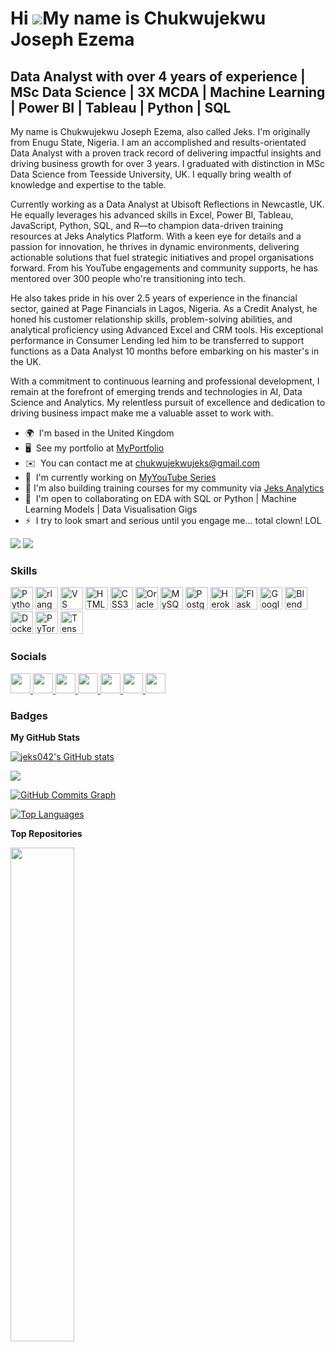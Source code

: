 Hi ![](https://user-images.githubusercontent.com/18350557/176309783-0785949b-9127-417c-8b55-ab5a4333674e.gif)My name is Chukwujekwu Joseph Ezema
================================================================================================================================================

Data Analyst with over 4 years of experience | MSc Data Science | 3X MCDA | Machine Learning | Power BI | Tableau | Python | SQL
--------------------------------------------------------------------------------------------------------------------------------

My name is Chukwujekwu Joseph Ezema, also called Jeks. I'm originally from Enugu State, Nigeria. I am an accomplished and results-orientated Data Analyst with a proven track record of delivering impactful insights and driving business growth for over 3 years. I graduated with distinction in MSc Data Science from Teesside University, UK. I equally bring wealth of knowledge and expertise to the table. 

Currently working as a Data Analyst at Ubisoft Reflections in Newcastle, UK. He equally leverages his advanced skills in Excel, Power BI, Tableau, JavaScript, Python, SQL, and R—to champion data-driven training resources at Jeks Analytics Platform. With a keen eye for details and a passion for innovation, he thrives in dynamic environments, delivering actionable solutions that fuel strategic initiatives and propel organisations forward. From his YouTube engagements and community supports, he has mentored over 300 people who're transitioning into tech. 

He also takes pride in his over 2.5 years of experience in the financial sector, gained at Page Financials in Lagos, Nigeria. As a Credit Analyst, he honed his customer relationship skills, problem-solving abilities, and analytical proficiency using Advanced Excel and CRM tools. His exceptional performance in Consumer Lending led him to be transferred to support functions as a Data Analyst 10 months before embarking on his master's in the UK.

With a commitment to continuous learning and professional development, I remain at the forefront of emerging trends and technologies in AI, Data Science and Analytics. My relentless pursuit of excellence and dedication to driving business impact make me a valuable asset to work with.

*   🌍  I'm based in the United Kingdom
*   🖥️  See my portfolio at [MyPortfolio](http://jeks042.github.io)
*   ✉️  You can contact me at [chukwujekwujeks@gmail.com](mailto:chukwujekwujeks@gmail.com)
*   🚀  I'm currently working on [MyYouTube Series](http://www.youtube.com/@JeksAnalytics)
*   🧠  I'm also building training courses for my community via [Jeks Analytics](http://www.jeksanalytics.com)
*   🤝  I'm open to collaborating on EDA with SQL or Python | Machine Learning Models | Data Visualisation Gigs
*   ⚡  I try to look smart and serious until you engage me... total clown! LOL
  
  <a href="https://www.github.com/jeks042" target="_blank" rel="noreferrer"><img src="https://img.shields.io/github/followers/jeks042?logo=github&style=for-the-badge&color=0891b2&labelColor=1c1917" /></a>
  <a href="https://www.x.com/JeksNwa042" target="_blank" rel="noreferrer"><img src="https://img.shields.io/twitter/follow/JeksNwa042?logo=twitter&style=for-the-badge&color=0891b2&labelColor=1c1917"/></a>
  
  ### Skills 
<p align="left">
  <a href="https://www.python.org/" target="_blank" rel="noreferrer"><img src="https://raw.githubusercontent.com/danielcranney/readme-generator/main/public/icons/skills/python-colored.svg" width="36" height="36" alt="Python" /></a>
  <a href="https://www.r-project.org/" target="_blank" rel="noreferrer"><img src="https://raw.githubusercontent.com/danielcranney/readme-generator/main/public/icons/skills/rlang-colored.svg" width="36" height="36" alt="rlang" /></a>
  <a href="https://code.visualstudio.com/" target="_blank" rel="noreferrer"><img src="https://raw.githubusercontent.com/danielcranney/readme-generator/main/public/icons/skills/visualstudiocode.svg" width="36" height="36" alt="VS Code" /></a>
  <a href="https://developer.mozilla.org/en-US/docs/Glossary/HTML5" target="_blank" rel="noreferrer"><img src="https://raw.githubusercontent.com/danielcranney/readme-generator/main/public/icons/skills/html5-colored.svg" width="36" height="36" alt="HTML5" /></a>
  <a href="https://www.w3.org/TR/CSS/#css" target="_blank" rel="noreferrer"><img src="https://raw.githubusercontent.com/danielcranney/readme-generator/main/public/icons/skills/css3-colored.svg" width="36" height="36" alt="CSS3" /></a>
  <a href="https://www.oracle.com/uk/index.html" target="_blank" rel="noreferrer"><img src="https://raw.githubusercontent.com/danielcranney/readme-generator/main/public/icons/skills/oracle-colored.svg" width="36" height="36" alt="Oracle" /></a>
  <a href="https://www.mysql.com/" target="_blank" rel="noreferrer"><img src="https://raw.githubusercontent.com/danielcranney/readme-generator/main/public/icons/skills/mysql-colored.svg" width="36" height="36" alt="MySQL" /></a>
  <a href="https://www.postgresql.org/" target="_blank" rel="noreferrer"><img src="https://raw.githubusercontent.com/danielcranney/readme-generator/main/public/icons/skills/postgresql-colored.svg" width="36" height="36" alt="PostgreSQL" /></a>
  <a href="https://www.heroku.com/" target="_blank" rel="noreferrer"><img src="https://raw.githubusercontent.com/danielcranney/readme-generator/main/public/icons/skills/heroku-colored.svg" width="36" height="36" alt="Heroku" /></a>
  <a href="https://flask.palletsprojects.com/en/2.0.x/" target="_blank" rel="noreferrer"><img src="https://raw.githubusercontent.com/danielcranney/readme-generator/main/public/icons/skills/flask-colored.svg" width="36" height="36" alt="Flask" /></a>
  <a href="https://cloud.google.com/" target="_blank" rel="noreferrer"><img src="https://raw.githubusercontent.com/danielcranney/readme-generator/main/public/icons/skills/googlecloud-colored.svg" width="36" height="36" alt="Google Cloud" /></a>
  <a href="https://www.blender.org/" target="_blank" rel="noreferrer"><img src="https://raw.githubusercontent.com/danielcranney/readme-generator/main/public/icons/skills/blender-colored.svg" width="36" height="36" alt="Blender" /></a>
  <a href="https://www.docker.com/" target="_blank" rel="noreferrer"><img src="https://raw.githubusercontent.com/danielcranney/readme-generator/main/public/icons/skills/docker-colored.svg" width="36" height="36" alt="Docker" /></a>
  <a href="https://pytorch.org/" target="_blank" rel="noreferrer"><img src="https://raw.githubusercontent.com/danielcranney/readme-generator/main/public/icons/skills/pytorch-colored.svg" width="36" height="36" alt="PyTorch" /></a>
  <a href="https://www.tensorflow.org/" target="_blank" rel="noreferrer"><img src="https://raw.githubusercontent.com/danielcranney/readme-generator/main/public/icons/skills/tensorflow-colored.svg" width="36" height="36" alt="TensorFlow" /></a>
</p>
                    
  ### Socials
                  
<p align="left">
      <a href="https://www.facebook.com/jeksanalytics/" target="_blank" rel="noreferrer">
    <picture>
    <source media="(prefers-color-scheme: dark)" srcset="https://raw.githubusercontent.com/danielcranney/readme-generator/main/public/icons/socials/facebook-dark.svg" />
    <source media="(prefers-color-scheme: light)" srcset="https://raw.githubusercontent.com/danielcranney/readme-generator/main/public/icons/socials/facebook.svg" />
    <img src="https://raw.githubusercontent.com/danielcranney/readme-generator/main/public/icons/socials/facebook.svg" width="32" height="32" />
    </picture>
    </a>
      <a href="https://www.github.com/jeks042" target="_blank" rel="noreferrer">
    <picture>
    <source media="(prefers-color-scheme: dark)" srcset="https://raw.githubusercontent.com/danielcranney/readme-generator/main/public/icons/socials/github-dark.svg" />
    <source media="(prefers-color-scheme: light)" srcset="https://raw.githubusercontent.com/danielcranney/readme-generator/main/public/icons/socials/github.svg" />
    <img src="https://raw.githubusercontent.com/danielcranney/readme-generator/main/public/icons/socials/github.svg" width="32" height="32" />
    </picture>
    </a>
      <a href="http://www.instagram.com/jeksanalytics/" target="_blank" rel="noreferrer">
    <picture>
    <source media="(prefers-color-scheme: dark)" srcset="https://raw.githubusercontent.com/danielcranney/readme-generator/main/public/icons/socials/instagram-dark.svg" />
    <source media="(prefers-color-scheme: light)" srcset="https://raw.githubusercontent.com/danielcranney/readme-generator/main/public/icons/socials/instagram.svg" />
    <img src="https://raw.githubusercontent.com/danielcranney/readme-generator/main/public/icons/socials/instagram.svg" width="32" height="32" />
    </picture>
    </a>
      <a href="https://www.linkedin.com/in/chukwujekwu-joseph-ezema-7b1624129/" target="_blank" rel="noreferrer">
    <picture>
    <source media="(prefers-color-scheme: dark)" srcset="https://raw.githubusercontent.com/danielcranney/readme-generator/main/public/icons/socials/linkedin-dark.svg" />
    <source media="(prefers-color-scheme: light)" srcset="https://raw.githubusercontent.com/danielcranney/readme-generator/main/public/icons/socials/linkedin.svg" />
    <img src="https://raw.githubusercontent.com/danielcranney/readme-generator/main/public/icons/socials/linkedin.svg" width="32" height="32" />
    </picture>
    </a>
      <a href="https://www.x.com/JeksNwa042" target="_blank" rel="noreferrer">
    <picture>
    <source media="(prefers-color-scheme: dark)" srcset="https://raw.githubusercontent.com/danielcranney/readme-generator/main/public/icons/socials/twitter-dark.svg" />
    <source media="(prefers-color-scheme: light)" srcset="https://raw.githubusercontent.com/danielcranney/readme-generator/main/public/icons/socials/twitter.svg" />
    <img src="https://raw.githubusercontent.com/danielcranney/readme-generator/main/public/icons/socials/twitter.svg" width="32" height="32" />
    </picture>
    </a>
      <a href="https://www.youtube.com/@JeksAnalytics" target="_blank" rel="noreferrer">
    <picture>
    <source media="(prefers-color-scheme: dark)" srcset="https://raw.githubusercontent.com/danielcranney/readme-generator/main/public/icons/socials/youtube-dark.svg" />
    <source media="(prefers-color-scheme: light)" srcset="https://raw.githubusercontent.com/danielcranney/readme-generator/main/public/icons/socials/youtube.svg" />
    <img src="https://raw.githubusercontent.com/danielcranney/readme-generator/main/public/icons/socials/youtube.svg" width="32" height="32" />
    </picture>
    </a>
      <a href="https://www.threads.net/@jeks042" target="_blank" rel="noreferrer">
    <picture>
    <source media="(prefers-color-scheme: dark)" srcset="https://raw.githubusercontent.com/danielcranney/readme-generator/main/public/icons/socials/threads-dark.svg" />
    <source media="(prefers-color-scheme: light)" srcset="https://raw.githubusercontent.com/danielcranney/readme-generator/main/public/icons/socials/threads.svg" />
    <img src="https://raw.githubusercontent.com/danielcranney/readme-generator/main/public/icons/socials/threads.svg" width="32" height="32" />
    </picture>
    </a></p>
  
  ### Badges
  
  <b>My GitHub Stats</b>
  
  <a href="http://www.github.com/jeks042"><img src="https://github-readme-stats.vercel.app/api?username=jeks042&show_icons=true&hide=&count_private=true&title_color=0891b2&text_color=ffffff&icon_color=0891b2&bg_color=1c1917&hide_border=true&show_icons=true" alt="jeks042's GitHub stats" /></a>
  
  <a href="http://www.github.com/jeks042"><img src="https://github-readme-streak-stats.herokuapp.com/?user=jeks042&stroke=ffffff&background=1c1917&ring=0891b2&fire=0891b2&currStreakNum=ffffff&currStreakLabel=0891b2&sideNums=ffffff&sideLabels=ffffff&dates=ffffff&hide_border=true" /></a>
  
  <a href="http://www.github.com/jeks042"><img src="https://github-readme-activity-graph.cyclic.app/graph?username=jeks042&bg_color=1c1917&color=ffffff&line=0891b2&point=ffffff&area_color=1c1917&area=true&hide_border=true&custom_title=GitHub%20Commits%20Graph" alt="GitHub Commits Graph" /></a>
  
  <a href="https://github.com/jeks042" align="left"><img src="https://github-readme-stats.vercel.app/api/top-langs/?username=jeks042&langs_count=10&title_color=0891b2&text_color=ffffff&icon_color=0891b2&bg_color=1c1917&hide_border=true&locale=en&custom_title=Top%20%Languages" alt="Top Languages" /></a>
  
  <b>Top Repositories</b>
  <div width="100%" align="center"><a href="https://github.com/jeks042/data-science-projects" align="left"><img align="left" width="45%" src="https://github-readme-stats.vercel.app/api/pin/?username=jeks042&repo=data-science-projects&title_color=0891b2&text_color=ffffff&icon_color=0891b2&bg_color=1c1917&hide_border=true&locale=en" /></a></div><br /><br /><br /><br /><br /><br /><br />
